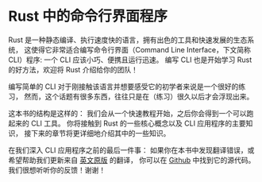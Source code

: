 # Rust 中的命令行界面程序

Rust 是一种静态编译、执行速度快的语言，拥有出色的工具和快速发展的生态系统，
这使得它非常适合编写命令行界面（Command Line Interface，下文简称 CLI）程序:
一个 CLI 应该小巧、便携且运行迅速。
编写 CLI 也是开始学习 Rust 的好方法，欢迎将 Rust 介绍给你的团队！

编写简单的 CLI 对于刚接触该语言并想要感受它的初学者来说是一个很好的练习，
然而，这个话题有很多东西，往往只是在（练习）很久以后才会浮现出来。

这本书的结构是这样的：
我们会从一个快速教程开始，之后你会得到一个可以跑起来的 CLI 工具。
你将接触到 Rust 的一些核心概念以及 CLI 应用程序的主要知识，
接下来的章节将更详细地介绍其中的一些知识。

在我们深入 CLI 应用程序之前的最后一件事：
如果你在本书中发现翻译错误，或希望帮助我们更新来自 [英文原版] 的翻译，
你可以在 [Github] 中找到它的源代码。
我们很想听听你的反馈！谢谢！

[英文原版]: https://github.com/rust-cli/book
[Github]: https://github.com/ins-x/rust-cli-book-cn
